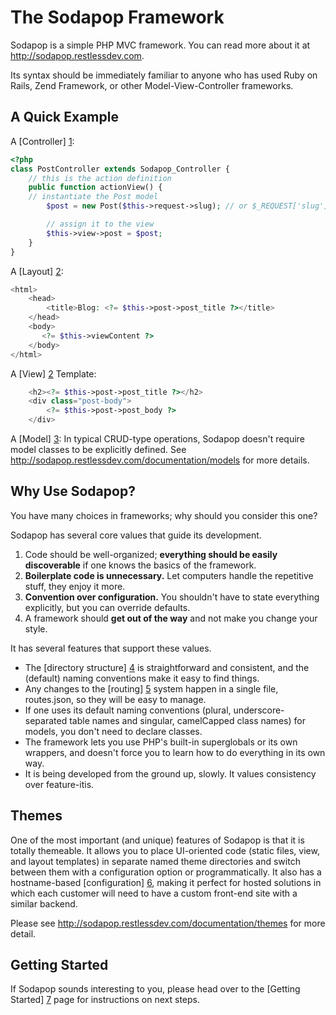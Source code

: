 The Sodapop Framework
=====================

Sodapop is a simple PHP MVC framework. You can read more about it at http://sodapop.restlessdev.com.

Its syntax should be immediately familiar to anyone who has used Ruby on Rails, Zend Framework, or other
Model-View-Controller frameworks.

A Quick Example
---------------

A [Controller] [1]:
```php
<?php
class PostController extends Sodapop_Controller {
    // this is the action definition
    public function actionView() {
	// instantiate the Post model
        $post = new Post($this->request->slug); // or $_REQUEST['slug']

        // assign it to the view
        $this->view->post = $post;
    }
}
```

A [Layout] [2]:
```php
<html>
    <head>
        <title>Blog: <?= $this->post->post_title ?></title>
    </head>
    <body>
       <?= $this->viewContent ?>
    </body>
</html>
```

A [View] [2] Template:
```php
    <h2><?= $this->post->post_title ?></h2>
    <div class="post-body">
        <?= $this->post->post_body ?>
    </div>
```

A [Model] [3]:
In typical CRUD-type operations, Sodapop doesn't require model classes to be explicitly defined.
See http://sodapop.restlessdev.com/documentation/models for more details.

[1]: http://sodapop.restlessdev.com/documentation/controllers   "Controllers"
[2]: http://sodapop.restlessdev.com/documentation/views    "Views"
[3]: http://sodapop.restlessdev.com/documentation/models    "Models"

Why Use Sodapop?
----------------

You have many choices in frameworks; why should you consider this one?

Sodapop has several core values that guide its development.

1. Code should be well-organized; **everything should be easily discoverable** if one knows the basics of the framework.
2. **Boilerplate code is unnecessary.** Let computers handle the repetitive stuff, they enjoy it more.
3. **Convention over configuration.** You shouldn't have to state everything explicitly, but you can override defaults.
4. A framework should **get out of the way** and not make you change your style.

It has several features that support these values.

- The [directory structure] [4] is straightforward and consistent, and the (default) naming conventions make it easy to find things.
- Any changes to the [routing] [5] system happen in a single file, routes.json, so they will be easy to manage.
- If one uses its default naming conventions (plural, underscore-separated table names and singular, camelCapped class names) for models,
you don't need to declare classes.
- The framework lets you use PHP's built-in superglobals or its own wrappers, and doesn't force you to learn how to do
everything in its own way.
- It is being developed from the ground up, slowly. It values consistency over feature-itis.

Themes
------

One of the most important (and unique) features of Sodapop is that it is totally themeable. It allows you to place
UI-oriented code (static files, view, and layout templates) in separate named theme directories and switch between
them with a configuration option or programmatically. It also has a hostname-based [configuration] [6], making it perfect for hosted 
solutions in which each customer will need to have a custom front-end site with a similar backend.

Please see http://sodapop.restlessdev.com/documentation/themes for more detail.

Getting Started
---------------

If Sodapop sounds interesting to you, please head over to the [Getting Started] [7] page for instructions on 
next steps. 

[1]: http://sodapop.restlessdev.com/documentation/controllers   "Controllers"
[2]: http://sodapop.restlessdev.com/documentation/views    "Views"
[3]: http://sodapop.restlessdev.com/documentation/models    "Models"
[4]: http://sodapop.restlessdev.com/documentation/sodapop_directories   "Directory Structure"
[5]: http://sodapop.restlessdev.com/documentation/routes_conf   "Routing"
[6]: http://sodapop.restlessdev.com/documentation/sodapop_conf   "Configuration"
[7]: http://sodapop.restlessdev.com/documentation/configuring_sodapop   "Getting Started"